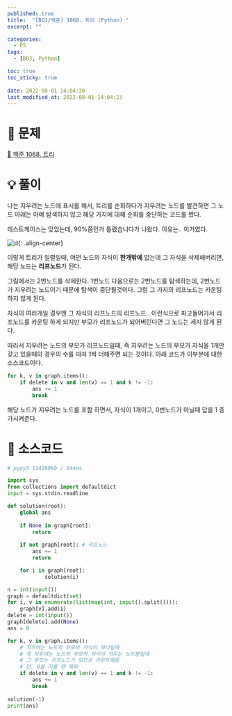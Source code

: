 ```yaml
---
published: true
title:  "[BOJ/백준] 1068. 트리 (Python) "
excerpt: ""

categories:
  - PS
tags:
  - [BOJ, Python]

toc: true
toc_sticky: true
 
date: 2022-08-01 14:04:20
last_modified_at: 2022-08-01 14:04:23
---
```

# 🔎 문제
[🔗 백준 1068. 트리](https://www.acmicpc.net/problem/1068)

# 💡 풀이

나는 지우려는 노드에 표시를 해서, 트리를 순회하다가 지우려는 노드를 발견하면 그 노드 아래는 아예 탐색하지 않고 해당 가지에 대해 순회를 중단하는 코드를 짰다.

테스트케이스는 맞았는데, 90%쯤인가 틀렸습니다가 나왔다. 이유는.. 이거였다.

![d](https://drive.google.com/uc?export=view&id=1KAUQ33fg3-rytSJXPCj8sG3u3DKgjWwG){: .align-center}

이렇게 트리가 일렬일때, 어떤 노드의 자식이 **한개밖에** 없는데 그 자식을 삭제해버리면, 해당 노드는 **리프노드**가 된다.

그림에서는 2번노드를 삭제한다. 1번노드 다음으로는 2번노드를 탐색하는데, 2번노드가 지우려는 노드이기 때문에 탐색이 중단될것이다. 그럼 그 가지의 리프노드는 카운팅 하지 않게 된다.

자식이 여러개일 경우엔 그 자식의 리프노드의 리프노드.. 이런식으로 파고들어가서 리프노드를 카운팅 하게 되지만 부모가 리프노드가 되어버린다면 그 노드는 세지 않게 된다.

따라서 지우려는 노드의 부모가 리프노드일때, 즉 지우려는 노드의 부모가 자식을 1개만 갖고 있을때의 경우의 수를 따져 1씩 더해주면 되는 것이다. 아래 코드가 이부분에 대한 소스코드이다.

```python
for k, v in graph.items():
    if delete in v and len(v) == 1 and k != -1:
        ans += 1
        break
```

해당 노드가 지우려는 노드를 포함 하면서, 자식이 1개이고, 0번노드가 아닐때 답을 1 증가시켜준다.

# 📃 소스코드
```python
# pypy3 114280kb / 144ms

import sys
from collections import defaultdict
input = sys.stdin.readline

def solution(root):
    global ans
    
    if None in graph[root]:
        return
    
    if not graph[root]: # 리프노드
        ans += 1
        return

    for i in graph[root]:
            solution(i)

n = int(input())
graph = defaultdict(set)
for i, v in enumerate(list(map(int, input().split()))):
    graph[v].add(i)
delete = int(input())
graph[delete].add(None)
ans = 0

for k, v in graph.items():
    # 지우려는 노드의 부모의 자식이 하나일때
    # 즉 지우려는 노드의 부모의 자식이 지우는 노드뿐일때
    # 그 부모는 리프노드가 되므로 카운트해줌
    # 단, 0을 지울 땐 제외
    if delete in v and len(v) == 1 and k != -1:
        ans += 1
        break
    
solution(-1)
print(ans)
```
<br>